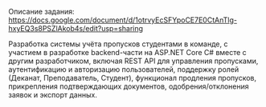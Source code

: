 Описание задания: https://docs.google.com/document/d/1otrvyEcSFYpoCE7E0CtAnTlg-hxyEQ3s8PSZlAkob4s/edit?usp=sharing

Разработка системы учёта пропусков студентами в команде, с участием в разработке backend-части на ASP.NET Core C# вместе с другим разработчиком, включая REST API для управления пропусками, аутентификацию и авторизацию пользователей, поддержку ролей (Деканат, Преподаватель, Студент), функционал продления пропусков, прикрепления подтверждающих документов, одобрения/отклонения заявок и экспорт данных.
